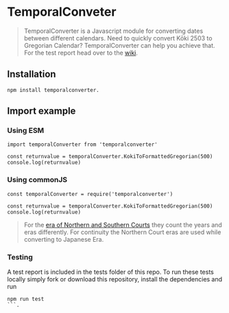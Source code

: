 # TemporalConveter

>TemporalConverter is a Javascript module for converting dates between different calendars. Need to quickly convert Kōki 2503 to Gregorian Calendar? TemporalConverter can help you achieve that.
> For the test report head over to the [wiki](https://github.com/IchanP/TemporalConverter/wiki).

## Installation

``
npm install temporalconverter.
``

## Import example

### Using ESM

``` JS
import temporalConverter from 'temporalconverter'

const returnvalue = temporalConverter.KokiToFormattedGregorian(500)
console.log(returnvalue)
```

### Using commonJS

``` JS
const temporalConverter = require('temporalconverter')

const returnvalue = temporalConverter.KokiToFormattedGregorian(500)
console.log(returnvalue)
```

> For the [era of Northern and Southern Courts](https://en.wikipedia.org/wiki/Nanboku-ch%C5%8D_period) they count the years and eras differently. For continuity the Northern Court eras are used while converting to Japanese Era.

### Testing

A test report is included in the tests folder of this repo. To run these tests locally simply fork or download this repository, install the dependencies and run

``` commandline
npm run test
```.
